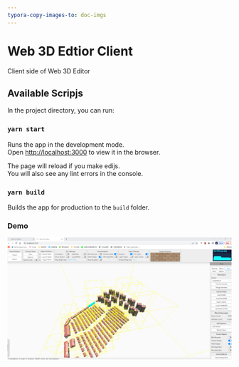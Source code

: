 ```yaml
---
typora-copy-images-to: doc-imgs
---
```


# Web 3D Edtior Client

Client side of Web 3D Editor

## Available Scripjs

In the project directory, you can run:

### `yarn start`

Runs the app in the development mode.\
Open [http://localhost:3000](http://localhost:3000) to view it in the browser.

The page will reload if you make edijs.\
You will also see any lint errors in the console.

### `yarn build`

Builds the app for production to the `build` folder.

### Demo

![image-20230226203834706](.\doc-imgs\image-20230226203834706.png)
